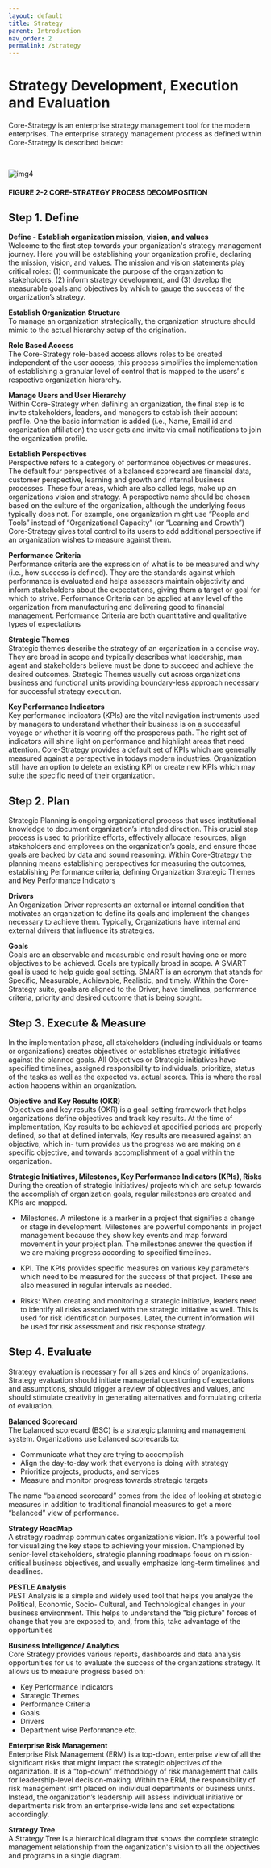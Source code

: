 ```yaml
---
layout: default
title: Strategy
parent: Introduction
nav_order: 2
permalink: /strategy
---
```


# Strategy Development, Execution and Evaluation

Core-Strategy is an enterprise strategy management tool for the modern enterprises. The enterprise strategy management process as defined within Core-Strategy is described below:

<br>

![img4](assets/images/image4.jpeg)

#### FIGURE 2-2 CORE-STRATEGY PROCESS DECOMPOSITION

## Step 1. Define

**Define - Establish organization mission, vision, and values** <br>
Welcome to the first step towards your organization's strategy management journey. Here you will be establishing your organization profile, declaring the mission, vision, and values. The mission and vision statements play critical roles: (1) communicate the purpose of the organization to stakeholders, (2) inform strategy development, and (3) develop the measurable goals and objectives by which to gauge the success of the organization’s strategy.

**Establish Organization Structure**<br>
To manage an organization strategically, the organization structure should mimic to the actual hierarchy setup of the origination.

**Role Based Access**<br>
The Core-Strategy role-based access allows roles to be created independent of the user access, this process simplifies the implementation of establishing a granular level of control that is mapped to the users’ s respective organization hierarchy.

**Manage Users and User Hierarchy**<br>
Within Core-Strategy when defining an organization, the final step is to invite stakeholders, leaders, and managers to establish their account profile. One the basic information is added (i.e., Name, Email id and organization affiliation) the user gets and invite via email notifications to join the organization profile.

**Establish Perspectives**<br>
Perspective refers to a category of performance objectives or measures. The default four perspectives of a balanced scorecard are financial data, customer perspective, learning and growth and internal business processes. These four areas, which are also called legs, make up an organizations vision and strategy. A perspective name should be chosen based on the culture of the organization, although the underlying focus typically does not. For example, one organization might use “People and Tools” instead of “Organizational Capacity” (or “Learning and Growth”) Core-Strategy gives total control to its users to add additional perspective if an organization wishes to measure against them.

**Performance Criteria**<br>
Performance criteria are the expression of what is to be measured and why (i.e., how success is defined). They are the standards against which performance is evaluated and helps assessors maintain objectivity and inform stakeholders about the expectations, giving them a target or goal for which to strive. Performance Criteria can be applied at any level of the organization from manufacturing and delivering good to financial management. Performance Criteria are both quantitative and qualitative types of expectations

**Strategic Themes**<br>
Strategic themes describe the strategy of an organization in a concise way. They are broad in scope and typically describes what leadership, man agent and stakeholders believe must be done to succeed and achieve the desired outcomes. Strategic Themes usually cut across organizations business and functional units providing boundary-less approach necessary for successful strategy execution.

**Key Performance Indicators**<br>
Key performance indicators (KPIs) are the vital navigation instruments used by managers to understand whether their business is on a successful voyage or whether it is veering off the prosperous path. The right set of indicators will shine light on performance and highlight areas that need attention. Core-Strategy provides a default set of KPIs which are generally measured against a perspective in todays modern industries. Organization still have an option to delete an existing KPI or create new KPIs which may suite the specific need of their organization.

## Step 2. Plan

Strategic Planning is ongoing organizational process that uses institutional knowledge to document organization’s intended direction. This crucial step process is used to prioritize efforts, effectively allocate resources, align stakeholders and employees on the organization’s goals, and ensure those goals are backed by data and sound reasoning. Within Core-Strategy the planning means establishing perspectives for measuring the outcomes, establishing Performance criteria, defining Organization Strategic Themes and Key Performance Indicators

**Drivers**<br>
An Organization Driver represents an external or internal condition that motivates an organization to define its goals and implement the changes necessary to achieve them. Typically, Organizations have internal and external drivers that influence its strategies.

**Goals**<br>
Goals are an observable and measurable end result having one or more objectives to be achieved. Goals are typically broad in scope. A SMART goal is used to help guide goal setting. SMART is an acronym that stands for Specific, Measurable, Achievable, Realistic, and timely. Within the Core- Strategy suite, goals are aligned to the Driver, have timelines, performance criteria, priority and desired outcome that is being sought.


## Step 3. Execute & Measure

In the implementation phase, all stakeholders (including individuals or teams or organizations) creates objectives or establishes strategic initiatives against the planned goals. All Objectives or Strategic initiatives have specified timelines, assigned responsibility to individuals, prioritize, status of the tasks as well as the expected vs. actual scores. This is where the real action happens within an organization.


**Objective and Key Results (OKR)**<br>
Objectives and key results (OKR) is a goal-setting framework that helps organizations define objectives and track key results. At the time of implementation, Key results to be achieved at specified periods are properly defined, so that at defined intervals, Key results are measured against an objective, which in- turn provides us the progress we are making on a specific objective, and towards accomplishment of a goal within the organization.

**Strategic Initiatives, Milestones, Key Performance Indicators (KPIs), Risks**<br>
During the creation of strategic Initiatives/ projects which are setup towards the accomplish of organization goals, regular milestones are created and KPIs are mapped.

* Milestones. A milestone is a marker in a project that signifies a change or stage in development. Milestones are powerful components in project management because they show key events and map forward movement in your project plan. The milestones answer the question if we are making progress according to specified timelines.

* KPI. The KPIs provides specific measures on various key parameters which need to be measured for the success of that project. These are also measured in regular intervals as needed.

* Risks: When creating and monitoring a strategic initiative, leaders need to identify all risks associated with the strategic initiative as well. This is used for risk identification purposes. Later, the current information will be used for risk assessment and risk response strategy.

## Step 4. Evaluate

Strategy evaluation is necessary for all sizes and kinds of organizations. Strategy evaluation should initiate managerial questioning of expectations and assumptions, should trigger a review of objectives and values, and should stimulate creativity in generating alternatives and formulating criteria of evaluation.

**Balanced Scorecard**<br>
The balanced scorecard (BSC) is a strategic planning and management system. Organizations use balanced scorecards to:

* Communicate what they are trying to accomplish
* Align the day-to-day work that everyone is doing with strategy
* Prioritize projects, products, and services
* Measure and monitor progress towards strategic targets

The name “balanced scorecard” comes from the idea of looking at strategic measures in addition to traditional financial measures to get a more “balanced” view of performance.

**Strategy RoadMap**<br>
A strategy roadmap communicates organization’s vision. It’s a powerful tool for visualizing the key steps to achieving your mission. Championed by senior-level stakeholders, strategic planning roadmaps focus on mission-critical business objectives, and usually emphasize long-term timelines and deadlines.

**PESTLE Analysis**<br>
PEST Analysis is a simple and widely used tool that helps you analyze the Political, Economic, Socio- Cultural, and Technological changes in your business environment. This helps to understand the "big picture" forces of change that you are exposed to, and, from this, take advantage of the opportunities

**Business Intelligence/ Analytics**<br>
Core Strategy provides various reports, dashboards and data analysis opportunities for us to evaluate the success of the organizations strategy. It allows us to measure progress based on:

* Key Performance Indicators
* Strategic Themes
* Performance Criteria
* Goals
* Drivers
* Department wise Performance etc.

**Enterprise Risk Management**<br>
Enterprise Risk Management (ERM) is a top-down, enterprise view of all the significant risks that might impact the strategic objectives of the organization. It is a “top-down” methodology of risk management that calls for leadership-level decision-making. Within the ERM, the responsibility of risk management isn’t placed on individual departments or business units. Instead, the organization’s leadership will assess individual initiative or departments risk from an enterprise-wide lens and set expectations accordingly.

**Strategy Tree**<br>
A Strategy Tree is a hierarchical diagram that shows the complete strategic management relationship from the organization's vision to all the objectives and programs in a single diagram.
